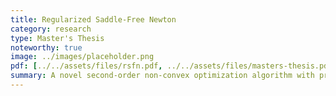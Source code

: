 ```yaml
---
title: Regularized Saddle-Free Newton
category: research
type: Master's Thesis
noteworthy: true
image: ../images/placeholder.png
pdf: [../../assets/files/rsfn.pdf, ../../assets/files/masters-thesis.pdf]
summary: A novel second-order non-convex optimization algorithm with provable saddle avoidance and an efficient implementation.
---
```

